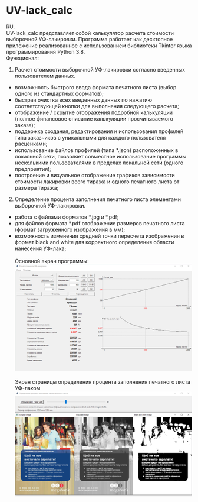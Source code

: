 # UV-lack_calc
RU.<br>
UV-lack_calc представляет собой калькулятор расчета стоимости выборочной УФ-лакировки. Программа работает как десктопное приложение реализованное с использованием библиотеки Tkinter языка программирования Python 3.8.<br>
Функционал:<br>
1. Расчет стоимости выборочной УФ-лакировки согласно введенных пользователем данных.
  - возможность быстрого ввода формата печатного листа (выбор одного из стандартных форматов);
  - быстрая очистка всех введенных данных по нажатию соответствующей кнопки для выполнения следующего расчета;
  - отображение / скрытие отображения подробной калькуляции (полное финансовое описание калькуляции просчитываемого заказа);
  - поддержка создания, редактирования и использования профилей типа заказчиков с уникальными для каждого пользователя расценками;
  - использование файлов профилей (типа *.json) расположенных в локальной сети, позволяет совместное использование программы несколькими пользователями в пределах локальной сети (одного предприятия);
  - построение и визуальное отображение графиков зависимости стоимости лакировки всего тиража и одного печатного листа от размера тиража;
 2. Определение процента заполнения печатного листа элементами выборочной УФ-лакировки.
  - работа с файлами форматов *.jpg и *.pdf;
  - для файлов формата *.pdf отображение размеров печатного листа (формат загруженного изображения в мм);
  - возможность изменения средней точки пересчета изображения в формат black and white для корректного определения области нанесения УФ-лака;<br><br>
Основной экран программы:
![alt text](screenshots/main_screen.jpg "Основной экран")
<br><br>
Экран страницы определения процента заполнения печатного листа УФ-лаком
![alt text](screenshots/UV-amount_screen.jpg "Экран страницы определения процента заполнения печатного листа лаком")
